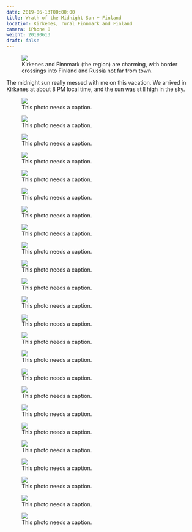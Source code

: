 ```yaml
---
date: 2019-06-13T00:00:00
title: Wrath of the Midnight Sun + Finland
location: Kirkenes, rural Finnmark and Finland
camera: iPhone 8
weight: 20190613
draft: false
---
```


<figure>
  <img src="https://images.summittdweller.com/Norway-Photos-2019/Kirkenes,%20Finnmark%20-%20Dr.%20Wessels%20gate,%20June%2013,%202019/IMG_0432.png" />
  <figcaption>Kirkenes and Finnmark (the region) are charming, with border crossings into Finland and Russia not far from town.</figcaption>
</figure>

<!--more-->

The midnight sun really messed with me on this vacation.  We arrived in Kirkenes at about 8 PM local time, and the sun was still high in the sky.  

<figure>
  <img src="https://images-summittdweller.nyc3.digitaloceanspaces.com/Norway-Photos-2019/Finnmark - Norway, June 13, 2019/IMG_0362.png" />
  <figcaption> This photo needs a caption.</figcaption>
</figure>

<figure>
  <img src="https://images-summittdweller.nyc3.digitaloceanspaces.com/Norway-Photos-2019/Finnmark - Norway, June 13, 2019/IMG_0364.png" />
  <figcaption> This photo needs a caption.</figcaption>
</figure>

<figure>
  <img src="https://images-summittdweller.nyc3.digitaloceanspaces.com/Norway-Photos-2019/Finnmark - Norway, June 13, 2019/IMG_0365.png" />
  <figcaption> This photo needs a caption.</figcaption>
</figure>

<figure>
  <img src="https://images-summittdweller.nyc3.digitaloceanspaces.com/Norway-Photos-2019/Finnmark - Norway, June 13, 2019/IMG_0369.png" />
  <figcaption> This photo needs a caption.</figcaption>
</figure>

<figure>
  <img src="https://images-summittdweller.nyc3.digitaloceanspaces.com/Norway-Photos-2019/Finnmark - Norway, June 13, 2019/IMG_0413.png" />
  <figcaption> This photo needs a caption.</figcaption>
</figure>

<figure>
  <img src="https://images-summittdweller.nyc3.digitaloceanspaces.com/Norway-Photos-2019/Finnmark - Norway, June 13, 2019/IMG_0414.png" />
  <figcaption> This photo needs a caption.</figcaption>
</figure>

<figure>
  <img src="https://images-summittdweller.nyc3.digitaloceanspaces.com/Norway-Photos-2019/Finnmark - Norway, June 13, 2019/IMG_0415.png" />
  <figcaption> This photo needs a caption.</figcaption>
</figure>

<figure>
  <img src="https://images-summittdweller.nyc3.digitaloceanspaces.com/Norway-Photos-2019/Finnmark - Norway, June 13, 2019/IMG_0416.png" />
  <figcaption> This photo needs a caption.</figcaption>
</figure>

<figure>
  <img src="https://images-summittdweller.nyc3.digitaloceanspaces.com/Norway-Photos-2019/Finnmark - Norway, June 13, 2019/IMG_0417.png" />
  <figcaption> This photo needs a caption.</figcaption>
</figure>

<figure>
  <img src="https://images-summittdweller.nyc3.digitaloceanspaces.com/Norway-Photos-2019/Finnmark - Norway, June 13, 2019/IMG_0418.png" />
  <figcaption> This photo needs a caption.</figcaption>
</figure>

<figure>
  <img src="https://images-summittdweller.nyc3.digitaloceanspaces.com/Norway-Photos-2019/Finnmark - Norway, June 13, 2019/IMG_0419.png" />
  <figcaption> This photo needs a caption.</figcaption>
</figure>

<figure>
  <img src="https://images-summittdweller.nyc3.digitaloceanspaces.com/Norway-Photos-2019/Finnmark - Norway, June 13, 2019/IMG_0420.png" />
  <figcaption> This photo needs a caption.</figcaption>
</figure>

<figure>
  <img src="https://images-summittdweller.nyc3.digitaloceanspaces.com/Norway-Photos-2019/Finnmark - Norway, June 13, 2019/IMG_0421.png" />
  <figcaption> This photo needs a caption.</figcaption>
</figure>

<figure>
  <img src="https://images-summittdweller.nyc3.digitaloceanspaces.com/Norway-Photos-2019/Finnmark - Norway, June 13, 2019/IMG_0422.png" />
  <figcaption> This photo needs a caption.</figcaption>
</figure>

<figure>
  <img src="https://images-summittdweller.nyc3.digitaloceanspaces.com/Norway-Photos-2019/Finnmark - Norway, June 13, 2019/IMG_0423.png" />
  <figcaption> This photo needs a caption.</figcaption>
</figure>

<figure>
  <img src="https://images-summittdweller.nyc3.digitaloceanspaces.com/Norway-Photos-2019/Finnmark - Norway, June 13, 2019/IMG_0424.png" />
  <figcaption> This photo needs a caption.</figcaption>
</figure>

<figure>
  <img src="https://images-summittdweller.nyc3.digitaloceanspaces.com/Norway-Photos-2019/Finnmark - Norway, June 13, 2019/IMG_0425.png" />
  <figcaption> This photo needs a caption.</figcaption>
</figure>

<figure>
  <img src="https://images-summittdweller.nyc3.digitaloceanspaces.com/Norway-Photos-2019/Finnmark - Norway, June 13, 2019/IMG_0426.png" />
  <figcaption> This photo needs a caption.</figcaption>
</figure>

<figure>
  <img src="https://images-summittdweller.nyc3.digitaloceanspaces.com/Norway-Photos-2019/Finnmark - Norway, June 13, 2019/IMG_0427.png" />
  <figcaption> This photo needs a caption.</figcaption>
</figure>

<figure>
  <img src="https://images-summittdweller.nyc3.digitaloceanspaces.com/Norway-Photos-2019/Finnmark - Norway, June 13, 2019/IMG_0428.png" />
  <figcaption> This photo needs a caption.</figcaption>
</figure>

<figure>
  <img src="https://images-summittdweller.nyc3.digitaloceanspaces.com/Norway-Photos-2019/Finnmark - Norway, June 13, 2019/IMG_0429.png" />
  <figcaption> This photo needs a caption.</figcaption>
</figure>

<figure>
  <img src="https://images-summittdweller.nyc3.digitaloceanspaces.com/Norway-Photos-2019/Finnmark - Norway, June 13, 2019/IMG_0430.png" />
  <figcaption> This photo needs a caption.</figcaption>
</figure>

<figure>
  <img src="https://images-summittdweller.nyc3.digitaloceanspaces.com/Norway-Photos-2019/Finnmark - Norway, June 13, 2019/IMG_0431.png" />
  <figcaption> This photo needs a caption.</figcaption>
</figure>

<figure>
  <img src="https://images-summittdweller.nyc3.digitaloceanspaces.com/Norway-Photos-2019/Kirkenes, Finnmark - Dr. Wessels gate, June 13, 2019/IMG_0432.png" />
  <figcaption> This photo needs a caption.</figcaption>
</figure>
